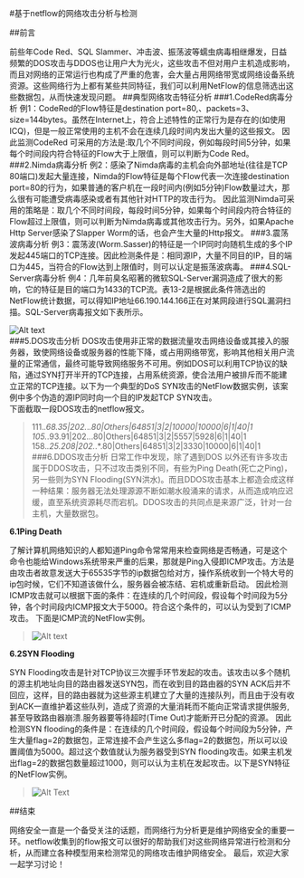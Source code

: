 #基于netflow的网络攻击分析与检测

##前言

前些年Code Red、SQL Slammer、冲击波、振荡波等蠕虫病毒相继爆发，日益频繁的DOS攻击与DDOS也让用户大为光火，这些攻击不但对用户主机造成影响，而且对网络的正常运行也构成了严重的危害，会大量占用网络带宽或网络设备系统资源。这些网络行为上都有某些共同特征，我们可以利用NetFlow的信息筛选出这些数据包，从而快速发现问题。
##典型网络攻击特征分析
###1.CodeRed病毒分析
例1：CodeRed的Flow特征是destination port=80,、packets=3、size=144bytes。虽然在Internet上，符合上述特性的正常行为是存在的(如使用ICQ)，但是一般正常使用的主机不会在连续几段时间内发出大量的这些报文。
因此监测CodeRed 可采用的方法是:取几个不同时间段，例如每段时间5分钟，如果每个时间段内符合特征的Flow大于上限值，则可以判断为Code Red。
###2.Nimda病毒分析
例2：感染了Nimda病毒的主机会向外部地址(往往是TCP 80端口)发起大量连接，Nimda的Flow特征是每个Flow代表一次连接destination port=80的行为，如果普通的客户机在一段时间内(例如5分钟)Flow数量过大，那么很有可能遭受病毒感染或者有其他针对HTTP的攻击行为。
因此监测Nimda可采用的策略是：取几个不同时间段，每段时间5分钟，如果每个时间段内符合特征的Flow超过上限值，则可以判断为Nimda病毒或其他攻击行为。另外，如果Apache Http Server感染了Slapper Worm的话，也会产生大量的Http报文。
###3.震荡波病毒分析
例3：震荡波(Worm.Sasser)的特征是一个IP同时向随机生成的多个IP发起445端口的TCP连接。因此检测条件是：相同源IP，大量不同目的IP，目的端口为445，当符合的Flow达到上限值时，则可以认定是振荡波病毒。
###4.SQL-Server病毒分析
例4：几年前臭名昭著的微软SQL-Server漏洞造成了很大的影响，它的特征是目的端口为1433的TCP流。表13-2是根据此条件筛选出的NetFlow统计数据，可以得知IP地址66.190.144.166正在对某网段进行SQL漏洞扫描。SQL-Server病毒报文如下表所示。

![Alt text](http://s5.51cto.com/wyfs02/M00/85/44/wKiom1ee2bKhRJJGAABRQqppU84584.jpg)    
###5.DOS攻击分析
DOS攻击使用非正常的数据流量攻击网络设备或其接入的服务器，致使网络设备或服务器的性能下降，或占用网络带宽，影响其他相关用户流量的正常通信，最终可能导致网络服务不可用。例如DOS可以利用TCP协议的缺陷，通过SYN打开半开的TCP连接，占用系统资源，使合法用户被排斥而不能建立正常的TCP连接。以下为一个典型的DoS SYN攻击的NetFlow数据实例，该案例中多个伪造的源IP同时向一个目的IP发起TCP SYN攻击。<br/>
下面截取一段DOS攻击的netflow报文。
>111.*.68.35|202.*.*.80|Others|64851|3|2|10000|10000|6|1|40|1
>105.*.93.91|202.*.*.80|Others|64851|3|2|5557|5928|6|1|40|1
>158.*.25.208|202.*.*.80|Others|64851|3|2|3330|10000|6|1|40|1         
###6.DDOS攻击分析
日常工作中发现，除了遇到DOS 以外还有许多攻击属于DDOS攻击，只不过攻击类别不同，有些为Ping Death(死亡之Ping)，另一些则为SYN Flooding(SYN洪水)。而且DDOS攻击基本上都造会成这样一种结果：服务器无法处理源源不断如潮水般涌来的请求，从而造成响应迟缓，直至系统资源耗尽而宕机。DDOS攻击的共同点是来源广泛，针对一台主机，大量数据包。

**6.1Ping Death**

了解计算机网络知识的人都知道Ping命令常常用来检查网络是否畅通，可是这个命令也能给Windows系统带来严重的后果，那就是Ping入侵即ICMP攻击。方法是由攻击者故意发送大于65535字节的ip数据包给对方，操作系统收到一个特大号的ip包时候，它们不知道该做什么，服务器会被冻结、宕机或重新启动。
因此检测ICMP攻击就可以根据下面的条件：在连续的几个时间段，假设每个时间段为5分钟，各个时间段内ICMP报文大于5000。符合这个条件的，可以认为受到了ICMP攻击。
下面是ICMP流的NetFlow实例。  

>   ![Alt text](http://s4.51cto.com/wyfs02/M00/85/44/wKioL1ee2cfTDSAzAAA_iN9bUEY209.jpg)

**6.2SYN Flooding**

SYN Flooding攻击是针对TCP协议三次握手环节发起的攻击。该攻击以多个随机的源主机地址向目的路由器发送SYN包，而在收到目的路由器的SYN ACK后并不回应，这样，目的路由器就为这些源主机建立了大量的连接队列，而且由于没有收到ACK一直维护着这些队列，造成了资源的大量消耗而不能向正常请求提供服务,甚至导致路由器崩溃.服务器要等待超时(Time Out)才能断开已分配的资源。
因此检测SYN flooding的条件是：在连续的几个时间段，假设每个时间段为5分钟，产生大量flag=2的数据包，正常连接不会产生这么多flag=2的数据包，所以可以设置阈值为5000。超过这个数值就认为服务器受到SYN flooding攻击。如果主机发出flag=2的数据包数量超过1000，则可以认为主机在发起攻击。以下是SYN特征的NetFlow实例。

>   ![Alt Text](http://s5.51cto.com/wyfs02/M01/85/44/wKioL1ee2dOhooOTAAA7ZeEMJMY777.jpg)

##结束

网络安全一直是一个备受关注的话题，而网络行为分析更是维护网络安全的重要一环。netflow收集到的flow报文可以很好的帮助我们对这些网络异常进行检测和分析，从而建立各种模型用来检测常见的网络攻击维护网络安全。
最后，欢迎大家一起学习讨论！